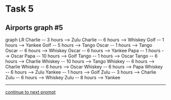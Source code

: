 # Task 5
## Airports graph #5

<div></div>
<div class="mermaid-access">
graph LR
  Charlie -- 3 hours --> Zulu
  Charlie -- 6 hours --> Whiskey
  Golf -- 1 hours --> Yankee
  Golf -- 5 hours --> Tango
  Oscar -- 1 hours --> Tango
  Oscar -- 6 hours --> Whiskey
  Oscar -- 6 hours --> Yankee
  Papa -- 1 hours --> Oscar
  Papa -- 10 hours --> Golf
  Tango -- 1 hours --> Oscar
  Tango -- 6 hours --> Charlie
  Whiskey -- 10 hours --> Tango
  Whiskey -- 6 hours --> Charlie
  Whiskey -- 6 hours --> Oscar
  Whiskey -- 6 hours --> Papa
  Whiskey -- 6 hours --> Zulu
  Yankee -- 1 hours --> Golf
  Zulu -- 3 hours --> Charlie
  Zulu -- 6 hours --> Whiskey
  Zulu -- 8 hours --> Yankee
</div>

---

[continue to next prompt](./task6prompt.html)

<!-- Required scripts for MermaidAccess -->
<script src="https://combinatronics.com/mermaid-js/mermaid/release/8.8.4/dist/mermaid.min.js"></script>
<script src="mermaid-access-elm.js"></script>
<script src="mermaid-access.js"></script>
<script>
mermaidAccess.go(mermaidAccess.textMode, mermaidAccess.displayAccessibleOnly)
</script>
    